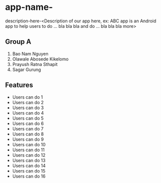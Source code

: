 # app-name-<Our name app here>

description-here-<Description of our app here, ex: ABC app is an Android app 
to help users to do ... bla bla bla and
do ... bla bla bla more>

## Group A

1. Bao Nam Nguyen
2. Olawale Abosede Kikelomo
3. Prayush Ratna Sthapit
4. Sagar Gurung


## Features

- Users can do 1
- Users can do 2
- Users can do 3
- Users can do 4
- Users can do 5
- Users can do 6
- Users can do 7
- Users can do 8
- Users can do 9
- Users can do 10
- Users can do 11
- Users can do 12
- Users can do 13
- Users can do 14
- Users can do 15
- Users can do 16
